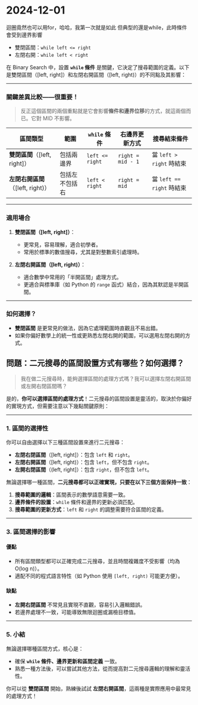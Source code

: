 # 2024-12-01

迴圈竟然也可以用for，哈哈，我第一次就是如此
但典型的還是while，此時條件會受到邊界影響
- 雙閉區間：`while left <= right`
- 左閉右開：`while left < right`

在 Binary Search 中，設置 **`while` 條件** 是關鍵，它決定了搜尋範圍的定義。以下是雙閉區間（[left, right]）和左閉右開區間（[left, right)）的不同點及其影響：

---

### 關鍵差異比較——很重要！

>反正這個區間的兩個重點就是它會影響**條件和邊界位移**的方式，就這兩個而已。它對 MID 不影響。

| **區間類型**      | **範圍**        | **`while` 條件** | **右邊界更新方式**    | 搜尋結束條件             |
|-----------------|--------------|----------------|-----------------|--------------------|
| **雙閉區間**（[left, right]） | 包括兩邊界         | `left <= right` | `right = mid - 1` | 當 `left > right` 時結束 |
| **左閉右開區間**（[left, right)） | 包括左不包括右     | `left < right`  | `right = mid`     | 當 `left == right` 時結束 |

---

### 適用場合
1. **雙閉區間（[left, right]）**：
   - 更常見，容易理解，適合初學者。
   - 常用於標準的數值搜尋，尤其是對整數索引處理時。

2. **左閉右開區間（[left, right)）**：
   - 適合數學中常用的「半開區間」處理方式。
   - 更適合與標準庫（如 Python 的 `range` 函式）結合，因為其默認是半開區間。

---

### 如何選擇？
- **雙閉區間** 是更常見的做法，因為它處理範圍時直觀且不易出錯。
- 如果你偏好數學上的統一性或更熟悉左閉右開的範圍，可以選用左閉右開的方式。


## 問題：二元搜尋的區間設置方式有哪些？如何選擇？
> 我在做二元搜尋時，能夠選擇區間的處理方式嗎？我可以選擇左閉右開區間或左開右閉區間嗎？

是的，**你可以選擇區間的處理方式**！二元搜尋的區間設置是靈活的，取決於你偏好的實現方式，但需要注意以下幾點關鍵原則：

---

### 1. **區間的選擇性**
你可以自由選擇以下三種區間設置來進行二元搜尋：
- **左閉右閉區間**（[left, right]）：包含 `left` 和 `right`。
- **左閉右開區間**（[left, right)）：包含 `left`，但不包含 `right`。
- **左開右閉區間**（(left, right]）：包含 `right`，但不包含 `left`。

無論選擇哪一種區間，**二元搜尋都可以正確實現，只要在以下三個方面保持一致**：
1. **搜尋範圍的邏輯**：區間表示的數學語意需要一致。
2. **邊界條件的設置**：`while` 條件和邊界的更新必須匹配。
3. **搜尋範圍的更新方式**：`left` 和 `right` 的調整需要符合區間的定義。

---

### 3. **區間選擇的影響**
#### **優點**
- 所有區間類型都可以正確完成二元搜尋，並且時間複雜度不受影響（均為 O(log n)）。
- 適配不同的程式語言特性（如 Python 使用 `[left, right)` 可能更方便）。

#### **缺點**
- **左開右閉區間** 不常見且實現不直觀，容易引入邏輯錯誤。
- 若邊界處理不一致，可能導致無限迴圈或漏檢目標值。

---

### 5. 小結
無論選擇哪種區間方式，核心是：
- 確保 **`while` 條件、邊界更新和區間定義** 一致。
- 熟悉一種方法後，可以嘗試其他方法，從而提高對二元搜尋邏輯的理解和靈活性。

你可以從 **雙閉區間** 開始，熟練後試試 **左閉右開區間**，這兩種是實際應用中最常見的處理方式！
